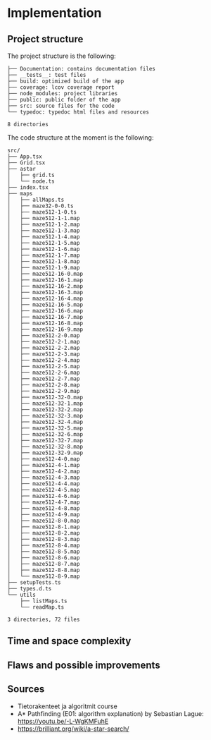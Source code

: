 # Implementation

## Project structure

The project structure is the following:

```
├── Documentation: contains documentation files
├── __tests__: test files
├── build: optimized build of the app
├── coverage: lcov coverage report
├── node_modules: project libraries
├── public: public folder of the app
├── src: source files for the code
└── typedoc: typedoc html files and resources

8 directories
```

The code structure at the moment is the following:

```
src/
├── App.tsx
├── Grid.tsx
├── astar
│   ├── grid.ts
│   └── node.ts
├── index.tsx
├── maps
│   ├── allMaps.ts
│   ├── maze32-0-0.ts
│   ├── maze512-1-0.ts
│   ├── maze512-1-1.map
│   ├── maze512-1-2.map
│   ├── maze512-1-3.map
│   ├── maze512-1-4.map
│   ├── maze512-1-5.map
│   ├── maze512-1-6.map
│   ├── maze512-1-7.map
│   ├── maze512-1-8.map
│   ├── maze512-1-9.map
│   ├── maze512-16-0.map
│   ├── maze512-16-1.map
│   ├── maze512-16-2.map
│   ├── maze512-16-3.map
│   ├── maze512-16-4.map
│   ├── maze512-16-5.map
│   ├── maze512-16-6.map
│   ├── maze512-16-7.map
│   ├── maze512-16-8.map
│   ├── maze512-16-9.map
│   ├── maze512-2-0.map
│   ├── maze512-2-1.map
│   ├── maze512-2-2.map
│   ├── maze512-2-3.map
│   ├── maze512-2-4.map
│   ├── maze512-2-5.map
│   ├── maze512-2-6.map
│   ├── maze512-2-7.map
│   ├── maze512-2-8.map
│   ├── maze512-2-9.map
│   ├── maze512-32-0.map
│   ├── maze512-32-1.map
│   ├── maze512-32-2.map
│   ├── maze512-32-3.map
│   ├── maze512-32-4.map
│   ├── maze512-32-5.map
│   ├── maze512-32-6.map
│   ├── maze512-32-7.map
│   ├── maze512-32-8.map
│   ├── maze512-32-9.map
│   ├── maze512-4-0.map
│   ├── maze512-4-1.map
│   ├── maze512-4-2.map
│   ├── maze512-4-3.map
│   ├── maze512-4-4.map
│   ├── maze512-4-5.map
│   ├── maze512-4-6.map
│   ├── maze512-4-7.map
│   ├── maze512-4-8.map
│   ├── maze512-4-9.map
│   ├── maze512-8-0.map
│   ├── maze512-8-1.map
│   ├── maze512-8-2.map
│   ├── maze512-8-3.map
│   ├── maze512-8-4.map
│   ├── maze512-8-5.map
│   ├── maze512-8-6.map
│   ├── maze512-8-7.map
│   ├── maze512-8-8.map
│   └── maze512-8-9.map
├── setupTests.ts
├── types.d.ts
└── utils
    ├── listMaps.ts
    └── readMap.ts

3 directories, 72 files
```

## Time and space complexity

## Flaws and possible improvements

## Sources

- Tietorakenteet ja algoritmit course
- A\* Pathfinding (E01: algorithm explanation) by Sebastian Lague: https://youtu.be/-L-WgKMFuhE
- https://brilliant.org/wiki/a-star-search/
